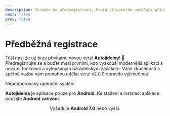 ```yaml
---
description: Stránka ke předregistraci, která uživatelům umožňuje přístup k budoucí v2.0.0 verzi aplikace.
next: false
prev: false
---
```


# Předběžná registrace

Těší nás, že už brzy přivítáme novou verzi **Autojídelny**! 🚀  
Předregistrujte se a buďte mezi prvními, kdo vyzkouší modernější aplikaci s novými funkcemi a vylepšeným uživatelským zážitkem. Vaše zkušenosti a zpětná vazba nám pomohou udělat verzi v2.0.0 opravdu výjimečnou!

<div v-if="!isAndroid" class="custom-block danger">
 <p class="custom-block-title">Nepodporovaný operační systém</p>
  <p>
    <strong>Autojídelna</strong> je aplikace pouze pro <strong>Android</strong>.
     Ke stažení a instalaci aplikace použijte <strong>Android zařízení</strong>.
  </p>
</div>

<DownloadButton :releaseData="releaseData" />

<div style="text-align: center;">Vyžaduje <b>Android 7.0</b> nebo vyšší.</div>

<!-- Setup script-->

<script setup lang="ts">
  import ReleaseDate from "@theme/components/ReleaseDate.vue";
  import DownloadButton from "@theme/components/DownloadButton.vue";
  import Changelog from "@theme/components/Changelog.vue";
  import { computed, onMounted, ref } from 'vue';
  import { data as loaderData } from '@theme/data/releaseWithChangelogs.data.ts';
  const releaseData = loaderData.latest;

  const isAndroid = ref(true)
  onMounted(() => {
    isAndroid.value = !!navigator.userAgent.match(/android/i)
  })
</script>
